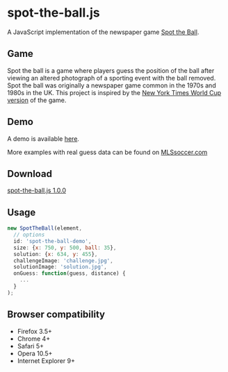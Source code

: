 # spot-the-ball.js

A JavaScript implementation of the newspaper game [Spot the Ball](https://en.wikipedia.org/wiki/Spot_the_ball).

## Game
Spot the ball is a game where players guess the position of the ball after viewing an altered photograph of a sporting event with the ball removed. Spot the ball was originally a newspaper game common in the 1970s and 1980s in the UK. This project is inspired  by the [New York Times World Cup version](http://projects.nytimes.com/interactive/sports/worldcup/spot-the-ball/2014/06/17) of the game.

## Demo
A demo is available [here](http://tomyouds.github.io/spot-the-ball.js).

More examples with real guess data can be found on [MLSsoccer.com](http://www.mlssoccer.com/news/article/2014/11/03/spot-ball-week-one)

## Download
[spot-the-ball.js 1.0.0](https://raw.github.com/tomyouds/spot-the-ball.js/master/spot-the-ball.js)

## Usage
``` js
new SpotTheBall(element,
  // options
  id: 'spot-the-ball-demo',
  size: {x: 750, y: 500, ball: 35},
  solution: {x: 634, y: 455},
  challengeImage: 'challenge.jpg',
  solutionImage: 'solution.jpg',
  onGuess: function(guess, distance) {
    ...
  }
);
```

## Browser compatibility
- Firefox 3.5+
- Chrome 4+
- Safari 5+
- Opera 10.5+
- Internet Explorer 9+